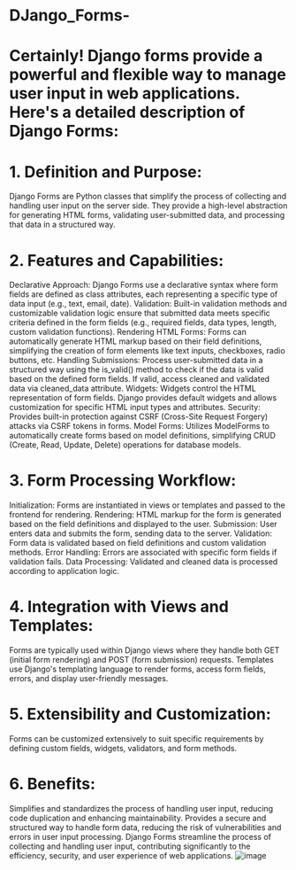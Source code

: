 # DJango_Forms-
# Certainly! Django forms provide a powerful and flexible way to manage user input in web applications. Here's a detailed description of Django Forms:

# 1. Definition and Purpose:
Django Forms are Python classes that simplify the process of collecting and handling user input on the server side.
They provide a high-level abstraction for generating HTML forms, validating user-submitted data, and processing that data in a structured way.
# 2. Features and Capabilities:
Declarative Approach: Django Forms use a declarative syntax where form fields are defined as class attributes, each representing a specific type of data input (e.g., text, email, date).
Validation: Built-in validation methods and customizable validation logic ensure that submitted data meets specific criteria defined in the form fields (e.g., required fields, data types, length, custom validation functions).
Rendering HTML Forms: Forms can automatically generate HTML markup based on their field definitions, simplifying the creation of form elements like text inputs, checkboxes, radio buttons, etc.
Handling Submissions: Process user-submitted data in a structured way using the is_valid() method to check if the data is valid based on the defined form fields. If valid, access cleaned and validated data via cleaned_data attribute.
Widgets: Widgets control the HTML representation of form fields. Django provides default widgets and allows customization for specific HTML input types and attributes.
Security: Provides built-in protection against CSRF (Cross-Site Request Forgery) attacks via CSRF tokens in forms.
Model Forms: Utilizes ModelForms to automatically create forms based on model definitions, simplifying CRUD (Create, Read, Update, Delete) operations for database models.
# 3. Form Processing Workflow:
Initialization: Forms are instantiated in views or templates and passed to the frontend for rendering.
Rendering: HTML markup for the form is generated based on the field definitions and displayed to the user.
Submission: User enters data and submits the form, sending data to the server.
Validation: Form data is validated based on field definitions and custom validation methods.
Error Handling: Errors are associated with specific form fields if validation fails.
Data Processing: Validated and cleaned data is processed according to application logic.
# 4. Integration with Views and Templates:
Forms are typically used within Django views where they handle both GET (initial form rendering) and POST (form submission) requests.
Templates use Django's templating language to render forms, access form fields, errors, and display user-friendly messages.
# 5. Extensibility and Customization:
Forms can be customized extensively to suit specific requirements by defining custom fields, widgets, validators, and form methods.
# 6. Benefits:
Simplifies and standardizes the process of handling user input, reducing code duplication and enhancing maintainability.
Provides a secure and structured way to handle form data, reducing the risk of vulnerabilities and errors in user input processing.
Django Forms streamline the process of collecting and handling user input, contributing significantly to the efficiency, security, and user experience of web applications.
![image](https://github.com/swaroopb2977/DJango_Forms-/assets/79194630/d03e8689-6fde-4159-b634-eb0c3155b662)
